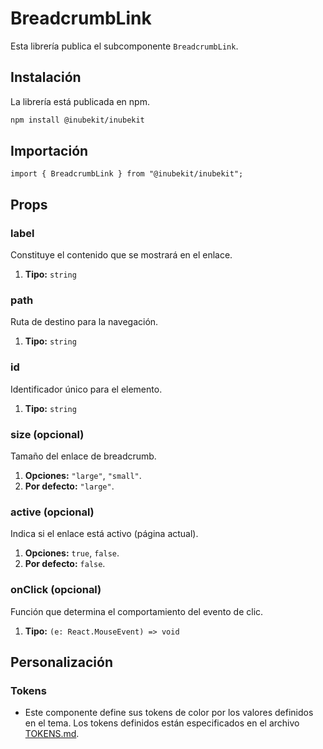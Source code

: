# BreadcrumbLink

Esta librería publica el subcomponente `BreadcrumbLink`.

## Instalación

La librería está publicada en npm.

```bash
npm install @inubekit/inubekit
```

## Importación

```tsx
import { BreadcrumbLink } from "@inubekit/inubekit";
```

## Props

### label

Constituye el contenido que se mostrará en el enlace.

1. **Tipo:** `string`

### path

Ruta de destino para la navegación.

1. **Tipo:** `string`

### id

Identificador único para el elemento.

1. **Tipo:** `string`

### size (opcional)

Tamaño del enlace de breadcrumb.

1. **Opciones:** `"large"`, `"small"`.
2. **Por defecto:** `"large"`.

### active (opcional)

Indica si el enlace está activo (página actual).

1. **Opciones:** `true`, `false`.
2. **Por defecto:** `false`.

### onClick (opcional)

Función que determina el comportamiento del evento de clic.

1. **Tipo:** `(e: React.MouseEvent) => void`

## Personalización

### Tokens

- Este componente define sus tokens de color por los valores definidos en el tema. Los tokens definidos están especificados en el archivo [TOKENS.md](../TOKENS.md).
